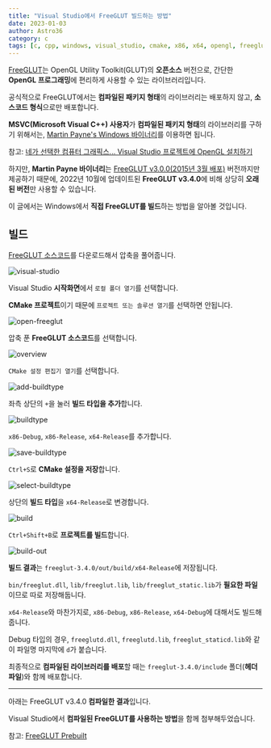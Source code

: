 ```yaml
---
title: "Visual Studio에서 FreeGLUT 빌드하는 방법"
date: 2023-01-03
author: Astro36
category: c
tags: [c, cpp, windows, visual_studio, cmake, x86, x64, opengl, freeglut, computer_graphics]
---
```


[FreeGLUT](https://freeglut.sourceforge.net/)는 OpenGL Utility Toolkit(GLUT)의 **오픈소스** 버전으로, 간단한 **OpenGL 프로그래밍**에 편리하게 사용할 수 있는 라이브러리입니다.

공식적으로 FreeGLUT에서는 **컴파일된 패키지 형태**의 라이브러리는 배포하지 않고, **소스코드 형식**으로만 배포합니다.

**MSVC(Microsoft Visual C++) 사용자**가 **컴파일된 패키지 형태**의 라이브러리를 구하기 위해서는, [Martin Payne's Windows 바이너리](https://www.transmissionzero.co.uk/software/freeglut-devel/)를 이용하면 됩니다.

참고: [네가 선택한 컴퓨터 그래픽스... Visual Studio 프로젝트에 OpenGL 설치하기](https://int-i.github.io/c/2022-09-04/visualstudio-opengl/)

하지만, **Martin Payne 바이너리**는 [FreeGLUT v3.0.0(2015년 3월 배포)](https://github.com/FreeGLUTProject/freeglut/releases/tag/v3.0.0) 버전까지만 제공하기 때문에, 2022년 10월에 업데이트된 **FreeGLUT v3.4.0**에 비해 상당히 **오래된 버전**만 사용할 수 있습니다.

이 글에서는 Windows에서 **직접 FreeGLUT를 빌드**하는 방법을 알아볼 것입니다.

## 빌드

[FreeGLUT 소스코드](https://github.com/FreeGLUTProject/freeglut/releases)를 다운로드해서 압축을 풀어줍니다.

![visual-studio](/assets/posts/2023-01-03-visual-studio-freeglut/visual-studio.png)

Visual Studio **시작화면**에서 `로컬 폴더 열기`를 선택합니다.

**CMake 프로젝트**이기 때문에 `프로젝트 또는 솔루션 열기`를 선택하면 안됩니다.

![open-freeglut](/assets/posts/2023-01-03-visual-studio-freeglut/open-freeglut.png)

압축 푼 **FreeGLUT 소스코드**를 선택합니다.

![overview](/assets/posts/2023-01-03-visual-studio-freeglut/overview.png)

`CMake 설정 편집기 열기`를 선택합니다.

![add-buildtype](/assets/posts/2023-01-03-visual-studio-freeglut/add-buildtype.png)

좌측 상단의 `+`을 눌러 **빌드 타입을 추가**합니다.

![buildtype](/assets/posts/2023-01-03-visual-studio-freeglut/buildtype.png)

`x86-Debug`, `x86-Release`, `x64-Release`를 추가합니다.

![save-buildtype](/assets/posts/2023-01-03-visual-studio-freeglut/save-buildtype.png)

`Ctrl+S`로 **CMake 설정을 저장**합니다.

![select-buildtype](/assets/posts/2023-01-03-visual-studio-freeglut/select-buildtype.png)

상단의 **빌드 타입**을 `x64-Release`로 변경합니다.

![build](/assets/posts/2023-01-03-visual-studio-freeglut/build.png)

`Ctrl+Shift+B`로 **프로젝트를 빌드**합니다.

![build-out](/assets/posts/2023-01-03-visual-studio-freeglut/build-out.png)

**빌드 결과**는 `freeglut-3.4.0/out/build/x64-Release`에 저장됩니다.

`bin/freeglut.dll`, `lib/freeglut.lib`, `lib/freeglut_static.lib`가 **필요한 파일**이므로 따로 저장해둡니다.

`x64-Release`와 마찬가지로, `x86-Debug`, `x86-Release`, `x64-Debug`에 대해서도 빌드해줍니다.

Debug 타입의 경우, `freeglutd.dll`, `freeglutd.lib`, `freeglut_staticd.lib`와 같이 파일명 마지막에 `d`가 붙습니다.

최종적으로 **컴파일된 라이브러리를 배포**할 때는 `freeglut-3.4.0/include` 폴더(**헤더파일**)와 함께 배포합니다.

---

아래는 FreeGLUT v3.4.0 **컴파일한 결과**입니다.

Visual Studio에서 **컴파일된 FreeGLUT를 사용하는 방법**을 함께 첨부해두었습니다.

참고: [FreeGLUT Prebuilt](https://github.com/Astro36/freeglut-prebuilt)
